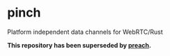 # pinch
 Platform independent data channels for WebRTC/Rust

**This repository has been superseded by [preach](https://github.com/DouglasDwyer/preach).**
